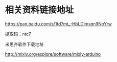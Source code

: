 
# 相关资料链接地址

<https://pan.baidu.com/s/1td7mt_-HbLDlmsqn9NoYrw>

提取码：ntc7

米思齐软件下载地址

<http://mixly.org/explore/software/mixly-arduino>




